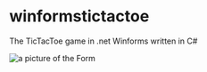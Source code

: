 # winformstictactoe
The TicTacToe game in .net Winforms written in C#

![a picture of the Form](https://github.com/fj-gruenewald/repo_history/blob/main/WinForms%20Applications/winformstictactoe/_picture/tictactoe.PNG)
